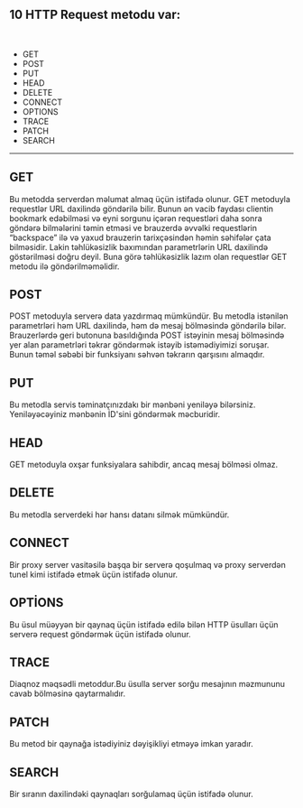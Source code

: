## 10 HTTP Request metodu var:
<br>
<ul>
 <li>GET</li>
 <li>POST</li>
 <li>PUT</li>
 <li>HEAD</li>
 <li>DELETE</li>
 <li>CONNECT</li>
 <li>OPTIONS</li>
 <li>TRACE</li>
 <li>PATCH</li>
 <li>SEARCH</li>
</ul>
<hr>

## GET
Bu metodda serverdən məlumat almaq üçün istifadə olunur. GET metoduyla requestlər URL daxilində göndərilə bilir.
Bunun ən vacib faydası clientin bookmark edəbilməsi və eyni sorgunu içərən requestləri daha sonra göndərə bilmələrini təmin etməsi
ve brauzerdə əvvəlki requestlərin “backspace” ilə və yaxud brauzerin tarixçəsindən həmin səhifələr çata bilməsidir.
Lakin təhlükəsizlik baxımından parametrlərin URL daxilində göstərilməsi doğru deyil.
Buna görə təhlükəsizlik lazım olan requestlər GET metodu ilə göndərilməməlidir.

## POST
POST metoduyla serverə data yazdırmaq mümkündür. Bu metodla istənilən parametrləri həm URL daxilində, həm də mesaj bölməsində göndərilə bilər.
Brauzerlərdə geri butonuna basıldığında POST istəyinin mesaj bölməsində yer alan parametrləri təkrar göndərmək istəyib istəmədiyimizi soruşar.
Bunun təməl səbəbi bir funksiyanı səhvən təkrarın qarşısını almaqdır. 

## PUT
Bu metodla servis təminatçınızdakı bir mənbəni yeniləyə bilərsiniz. Yeniləyəcəyiniz mənbənin İD'sini göndərmək məcburidir.

## HEAD
GET metoduyla oxşar funksiyalara sahibdir, ancaq mesaj bölməsi olmaz.

## DELETE
Bu metodla serverdeki hər hansı datanı silmək mümkündür.

## CONNECT
Bir proxy server vasitəsilə başqa bir serverə qoşulmaq və proxy serverdən tunel kimi istifadə etmək üçün istifadə olunur.

## OPTİONS
Bu üsul müəyyən bir qaynaq üçün istifadə edilə bilən HTTP üsulları üçün serverə request göndərmək üçün istifadə olunur.

## TRACE
Diaqnoz məqsədli metoddur.Bu üsulla server sorğu mesajının məzmununu cavab bölməsinə qaytarmalıdır.

## PATCH
Bu metod bir qaynağa istədiyiniz dəyişikliyi etməyə imkan yaradır.

## SEARCH
Bir sıranın daxilindəki qaynaqları sorğulamaq üçün istifadə olunur.
